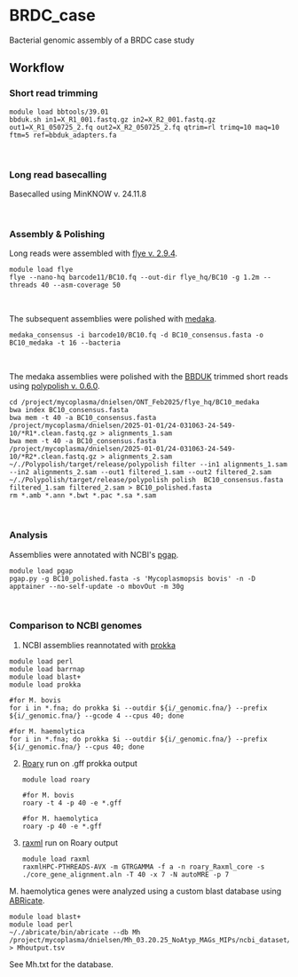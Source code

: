 # BRDC_case
Bacterial genomic assembly of a BRDC case study


## Workflow
### Short read trimming
```
module load bbtools/39.01
bbduk.sh in1=X_R1_001.fastq.gz in2=X_R2_001.fastq.gz out1=X_R1_050725_2.fq out2=X_R2_050725_2.fq qtrim=rl trimq=10 maq=10 ftm=5 ref=bbduk_adapters.fa
```
<br>

### Long read basecalling
Basecalled using MinKNOW v. 24.11.8

<br>

### Assembly & Polishing
Long reads were assembled with [flye v. 2.9.4](https://github.com/mikolmogorov/Flye/blob/flye/docs/USAGE.md).
```
module load flye
flye --nano-hq barcode11/BC10.fq --out-dir flye_hq/BC10 -g 1.2m --threads 40 --asm-coverage 50
```

<br>

The subsequent assemblies were polished with [medaka](https://github.com/nanoporetech/medaka).
```
medaka_consensus -i barcode10/BC10.fq -d BC10_consensus.fasta -o BC10_medaka -t 16 --bacteria
```

<br>

The medaka assemblies were polished with the [BBDUK](https://github.com/BioInfoTools/BBMap/blob/master/sh/bbduk.sh) trimmed short reads using [polypolish v. 0.6.0](https://github.com/rrwick/Polypolish/wiki/How-to-run-Polypolish).
```
cd /project/mycoplasma/dnielsen/ONT_Feb2025/flye_hq/BC10_medaka
bwa index BC10_consensus.fasta
bwa mem -t 40 -a BC10_consensus.fasta /project/mycoplasma/dnielsen/2025-01-01/24-031063-24-549-10/*R1*.clean.fastq.gz > alignments_1.sam
bwa mem -t 40 -a BC10_consensus.fasta /project/mycoplasma/dnielsen/2025-01-01/24-031063-24-549-10/*R2*.clean.fastq.gz > alignments_2.sam
~/./Polypolish/target/release/polypolish filter --in1 alignments_1.sam --in2 alignments_2.sam --out1 filtered_1.sam --out2 filtered_2.sam
~/./Polypolish/target/release/polypolish polish  BC10_consensus.fasta filtered_1.sam filtered_2.sam > BC10_polished.fasta
rm *.amb *.ann *.bwt *.pac *.sa *.sam
```

<br>

### Analysis
Assemblies were annotated with NCBI's [pgap](https://github.com/ncbi/pgap/tree/master/bacterial_annot). 
```
module load pgap
pgap.py -g BC10_polished.fasta -s 'Mycoplasmopsis bovis' -n -D apptainer --no-self-update -o mbovOut -m 30g
```
<br>

### Comparison to NCBI genomes
1. NCBI assemblies reannotated with [prokka](https://github.com/tseemann/prokka)
```
module load perl
module load barrnap
module load blast+
module load prokka

#for M. bovis
for i in *.fna; do prokka $i --outdir ${i/_genomic.fna/} --prefix ${i/_genomic.fna/} --gcode 4 --cpus 40; done

#for M. haemolytica
for i in *.fna; do prokka $i --outdir ${i/_genomic.fna/} --prefix ${i/_genomic.fna/} --cpus 40; done
```

2. [Roary](https://sanger-pathogens.github.io/Roary/) run on .gff prokka output
   ```
   module load roary
   
   #for M. bovis
   roary -t 4 -p 40 -e *.gff
   
   #for M. haemolytica
   roary -p 40 -e *.gff
   ```

3. [raxml](https://github.com/stamatak/standard-RAxML) run on Roary output
   ```
   module load raxml
   raxmlHPC-PTHREADS-AVX -m GTRGAMMA -f a -n roary_Raxml_core -s ./core_gene_alignment.aln -T 40 -x 7 -N autoMRE -p 7
   ```


M. haemolytica genes were analyzed using a custom blast database using [ABRicate](https://github.com/boasvdp/extract_genes_ABRicate). 
```
module load blast+
module load perl
~/./abricate/bin/abricate --db Mh /project/mycoplasma/dnielsen/Mh_03.20.25_NoAtyp_MAGs_MIPs/ncbi_dataset/data/GCAassemblies/fna/*.fna > Mhoutput.tsv
```
See Mh.txt for the database.

